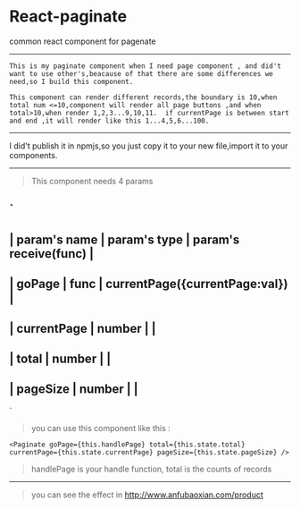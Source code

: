 # React-paginate
common react component for pagenate

***
```
This is my paginate component when I need page component , and did't want to use other's,beacause of that there are some differences we need,so I build this component.

This component can render different records,the boundary is 10,when total num <=10,component will render all page buttons ,and when total>10,when render 1,2,3...9,10,11.  if currentPage is between start and end ,it will render like this 1...4,5,6...100.
```
***

I did't publish it in npmjs,so you just copy it to your new file,import it to your components.

***

>This component needs 4 params


`
------------------------------------------------------------------------
|   param's name |  param's type   |  param's receive(func)            |
------------------------------------------------------------------------
|   goPage       |  func           |  currentPage({currentPage:val})   |
------------------------------------------------------------------------
|   currentPage  |  number         |                                   |
------------------------------------------------------------------------
|   total        |  number         |                                   |
------------------------------------------------------------------------
|   pageSize     |  number         |                                   |
------------------------------------------------------------------------
`

>you can use this component like this :

 `
 <Paginate goPage={this.handlePage}
                            total={this.state.total}
                            currentPage={this.state.currentPage}
                            pageSize={this.state.pageSize}
                            />
  `
  
  >handlePage is your handle function, total is the counts of records
  
  
***
>you can see the effect in http://www.anfubaoxian.com/product
